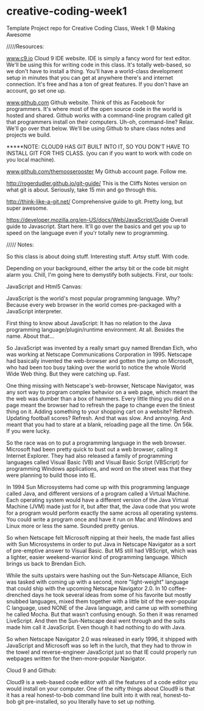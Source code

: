 creative-coding-week1
=====================

Template Project repo for Creative Coding Class, Week 1 @ Making Awesome

/////Resources:

www.c9.io
Cloud 9 IDE website. IDE is simply a fancy word for text editor. We'll be using 
this for writing code in this class. It's totally web-based, so we don't have to
install a thing. You'll have a world-class development setup in minutes that you
can get at anywhere there's and internet connection. It's free and has a ton of
great features. If you don't have an account, go set one up.

www.github.com
Github website. Think of this as Facebook for programmers. It's where most of 
the open source code in the world is hosted and shared.  Github works with a 
command-line program called git that programmers install on their computers. 
Uh-oh, command-line? Relax. We'll go over that below. We'll be using Github to 
share class notes and projects we build. 

*****NOTE: CLOUD9 HAS GIT BUILT INTO IT, SO YOU DON'T HAVE TO INSTALL GIT FOR
THIS CLASS. (you can if you want to work with code on you local machine).

www.github.com/themooserooster
My Github account page. Follow me.

http://rogerdudler.github.io/git-guide/
This is the Cliffs Notes version on what git is about. Seriously, take 15 min
and go through this.

http://think-like-a-git.net/
Comprehensive guide to git. Pretty long, but super awesome.

https://developer.mozilla.org/en-US/docs/Web/JavaScript/Guide
Overall guide to Javascript. Start here. It'll go over the basics and get you up
to speed on the language even if you'r totally new to programming.

///// Notes:

So this class is about doing stuff. Interesting stuff. Artsy stuff. With code. 

Depending on your background, either the artsy bit or the code bit might alarm
you. Chill, I'm going here to demystify both subjects. First, our tools:

JavaScript and Html5 Canvas:

JavaScript is the world's most popular programming language. Why? Because every
web browser in the world comes pre-packaged with a JavaScript interpreter.

First thing to know about JavaScript: It has no relation to the Java programming
language/plugin/runtime environment. At all. Besides the name. About that...

So JavaScript was invented by a really smart guy named Brendan Eich, who was
working at Netscape Communications Corporation in 1995. Netscape had basically
invented the web-browser and gotten the jump on Microsoft, who had been too busy 
taking over the world to notice the whole World Wide Web thing. But they were
catching up. Fast. 

One thing missing with Netscape's web-browser, Netscape Navigator, was any sort
way to program complex behavior on a web page, which meant the the web was 
dumber than a box of hammers. Every little thing you did on a page meant the 
browser had to refresh the page to change even the tiniest thing on it. Adding 
something to your shopping cart on a website? Refresh. Updating football scores? 
Refresh. And that was slow. And annoying. And meant that you had to stare at a 
blank, reloading page all the time. On 56k. If you were lucky.

So the race was on to put a programming language in the web browser. Microsoft
had been pretty quick to bust out a web browser, calling it Internet Explorer.
They had also released a family of programming languages called Visual Basic 
(VB) and Visual Basic Script (VBScript) for programming Windows applications, 
and word on the street was that they were planning to build those into IE.

In 1994 Sun Microsystems had come up with this programming language called Java,
and different versions of a program called a Virtual Machine. Each operating 
system would have a different version of the Java Virtual Machine (JVM) made 
just for it, but after that, the Java code that you wrote for a program would 
perform exactly the same across all operating systems. You could write a program
once and have it run on Mac and Windows and Linux more or less the same. Sounded
pretty genius.

So when Netscape felt Microsoft nipping at their heels, the made fast allies 
with Sun Microsystems in order to put Java in Netscape Navigator as a sort of
pre-emptive answer to Visual Basic. But MS still had VBScript, which was a 
lighter, easier weekend-warrior kind of programming language. Which brings us 
back to Brendan Eich. 

While the suits upstairs were hashing out the Sun-Netscape Alliance, Eich was 
tasked with coming up with a second, more "light-weight" language that could 
ship with the upcoming Netscape Navigator 2.0. In 10 coffee-drenched days he
took several ideas from some of his favorite but mostly snubbed languages,
mixed them together with a little bit of the ever-popular C language, used NONE
of the Java language, and came up with something he called Mocha. But that 
wasn't confusing enough. So then it was renamed LiveScript. And then the 
Sun-Netscape deal went through and the suits made him call it JavaScript. 
Even though it had nothing to do with Java. 

So when Netscape Navigator 2.0 was released in early 1996, it shipped with 
JavaScript and Microsoft was so left in the lurch, that they had to throw in the
towel and reverse-engineer JavaScript just so that IE could properly run 
webpages written for the then-more-popular Navigator.

Cloud 9 and Github:

Cloud9 is a web-based code editor with all the features of a code editor you 
would install on your computer. One of the nifty things about Cloud9 is that it
has a real honest-to-bob command line built into it with real, honest-to-bob
git pre-installed, so you literally have to set up nothing.

